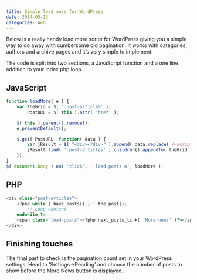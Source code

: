 ```yaml
---
title: Simple load more for WordPress
date: 2014-05-13
categories: Web
---
```


Below is a really handy load more script for WordPress giving you a simple way to do away with cumbersome old pagination. It works with categories, authors and archive pages and it’s very simple to implement.

The code is split into two sections, a JavaScript function and a one line addition to your index.php loop.

## JavaScript

```javascript
function loadMore( e ) {
    var theGrid = $( '.post-articles' ),
        PostURL = $( this ).attr( 'href' );

    $( this ).parent().remove();
    e.preventDefault();

    $.get( PostURL, function( data ) {
        var jResult = $( "<div></div>" ).append( data.replace( /<script\b[^<]*(?:(?!<\/script>)<[^<]*)*<\/script>/gi, "" ) );
        jResult.find( '.post-articles' ).children().appendTo( theGrid );
    });
}
$( document.body ).on( 'click', '.load-posts a', loadMore );
```

## PHP
```php
<div class="post-articles">
    <?php while ( have_posts() ) : the_post();
        // Loop content 
    endwhile;?>
    <span class="load-posts"><?php next_posts_link( 'More news' )?></span>
</div>
```

## Finishing touches

The final part to check is the pagination count set in your WordPress settings. Head to ‘Settings->Reading’ and choose the number of posts to show before the More News button is displayed.